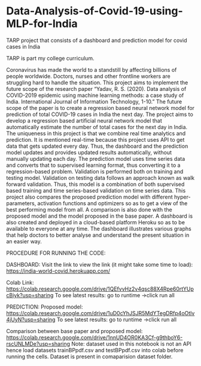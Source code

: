 # Data-Analysis-of-Covid-19-using-MLP-for-India
TARP project that consists of a dashboard and prediction model for covid cases in India

TARP is part my college curriculum.

Coronavirus has made the world to a standstill by affecting billions of people worldwide. 
Doctors, nurses and other frontline workers are struggling hard to handle the situation. 
This project aims to implement the future scope of the research paper “Yadav, R. S. (2020). Data analysis of COVID-2019 epidemic using machine learning methods: a case study of India. International Journal of Information Technology, 1-10.” 
The future scope of the paper is to create a regression based neural network model for prediction of total COVID-19 cases in India the next day. 
The project aims to develop a regression based artificial neural network model that automatically estimate the number of total cases for the next day in India. 
The uniqueness in this project is that we combine real time analytics and prediction. 
It is mentioned real-time because this project uses API to get data that gets updated every day.
Thus, the dashboard and the prediction model updates and provides updated results automatically, without manually updating each day.
The prediction model uses time series data and converts that to supervised learning format, thus converting it to a regression-based problem. 
Validation is performed both on training and testing model. Validation on testing data follows an approach known as walk forward validation. 
Thus, this model is a combination of both supervised based training and time series-based validation on time series data. 
This project also compares the proposed prediction model with different hyper-parameters, activation functions and optimizers so as to get a view of the best performing model from all.
A comparison is also done with the proposed model and the model proposed in the base paper.
A dashboard is also created and deployed in a cloud-based platform Heroku so as to be available to everyone at any time. 
The dashboard illustrates various graphs that help doctors to better analyse and understand the present situation in an easier way.

PROCEDURE FOR RUNNING THE CODE:

DASHBOARD:
Visit the link to view the link (it might take some time to load):
https://india-world-covid.herokuapp.com/

Colab Link:
https://colab.research.google.com/drive/1QEfvvHz2v4qsc88X4Rpe60rtYUpcBiyk?usp=sharing
To see latest results:
go to runtime ->click run all  

PREDICTION:
Proposed model:
https://colab.research.google.com/drive/1uD0cYhJSJR5MdYTegDRfp4oOtlv4jUyN?usp=sharing
To see latest results:
go to runtime ->click run all  

Comparison between base paper and proposed model:
https://colab.research.google.com/drive/1nnUD4OR0KA3Cf-g9thboY6-rscUNLMDe?usp=sharing
Note: dataset used in this notebook is not an API hence load datasets trainBPpdf.csv and testBPpdf.csv into colab before running the cells.
Dataset is present in comaparision dataset folder.
 


